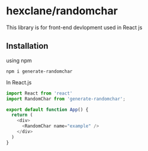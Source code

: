 # hexclane/randomchar
This library is for front-end devlopment used in React js

## Installation
using npm

`npm i generate-randomchar`

In React.js

```javascript
import React from 'react'
import RandomChar from 'generate-randomchar';

export default function App() {
  return (
    <div>
      <RandomChar name="example" />
    </div>
  )
}
```